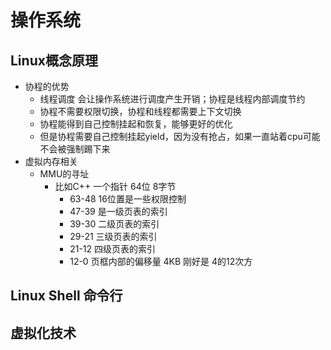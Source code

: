 # 操作系统

## Linux概念原理

- 协程的优势
  - 线程调度 会让操作系统进行调度产生开销；协程是线程内部调度节约
  - 协程不需要权限切换，协程和线程都需要上下文切换
  - 协程能得到自己控制挂起和恢复，能够更好的优化
  - 但是协程需要自己控制挂起yield，因为没有抢占，如果一直站着cpu可能不会被强制踢下来
- 虚拟内存相关
  - MMU的寻址
    - 比如C++ 一个指针 64位 8字节
      - 63-48 16位置是一些权限控制
      - 47-39 是一级页表的索引
      - 39-30 二级页表的索引
      - 29-21 三级页表的索引
      - 21-12 四级页表的索引
      - 12-0 页框内部的偏移量 4KB 刚好是 4的12次方 

## Linux Shell 命令行

## 虚拟化技术



